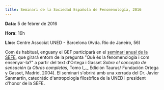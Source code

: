 ```yaml
---
title: Seminari de la Sociedad Española de Fenomenología, 2016
---
```


**Data:** 5 de febrer de 2016

**Hora:** 16h

**Lloc:** Centre Associat UNED - Barcelona (Avda. Rio de Janeiro, 56)

Com és habitual, enguany el GEF participarà en el [seminari anual de la SEFE](http://huespedes.cica.es/sefe/), que girarà entorn de la pregunta "Què és la fenomenologia i com ensenyar-la?" a partir del text d'Ortega i Gasset _Sobre el concepto de sensación_ (a _Obras completas_, Tomo I_._ Edición Taurus/ Fundación Ortega y Gasset, Madrid, 2004). El seminari s'obrirà amb una xerrada del Dr. Javier Sanmartín, catedràtic d'antropologia filosòfica de la UNED i president d'honor de la SEFE.
